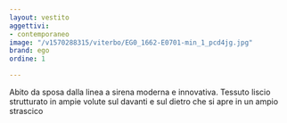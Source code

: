 ```yaml
---
layout: vestito
aggettivi:
- contemporaneo
image: "/v1570288315/viterbo/EG0_1662-E0701-min_1_pcd4jg.jpg"
brand: ego
ordine: 1

---
```

Abito da sposa dalla linea a sirena moderna e innovativa. Tessuto liscio strutturato in ampie volute sul davanti e sul dietro che si apre in un ampio strascico